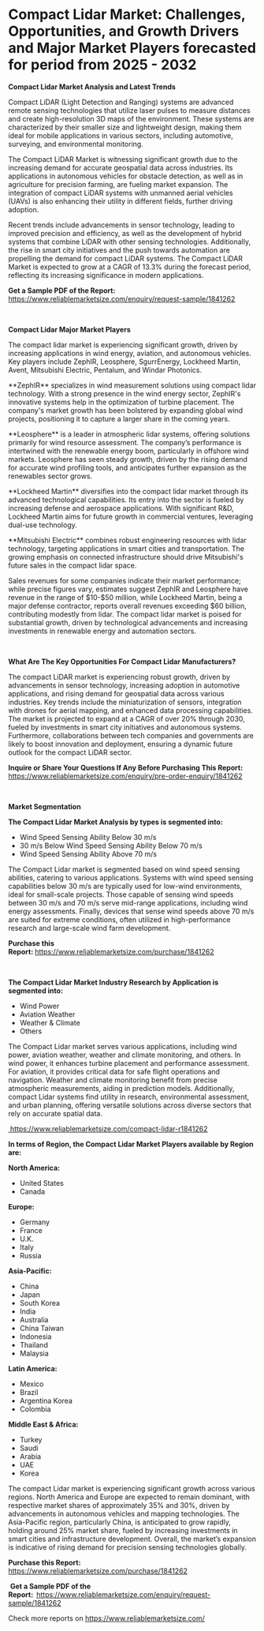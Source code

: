 <p><h1>Compact Lidar Market: Challenges, Opportunities, and Growth Drivers and Major Market Players forecasted for period from 2025 - 2032</h1></p><p><strong>Compact Lidar Market Analysis and Latest Trends</strong></p>
<p><p>Compact LiDAR (Light Detection and Ranging) systems are advanced remote sensing technologies that utilize laser pulses to measure distances and create high-resolution 3D maps of the environment. These systems are characterized by their smaller size and lightweight design, making them ideal for mobile applications in various sectors, including automotive, surveying, and environmental monitoring.</p><p>The Compact LiDAR Market is witnessing significant growth due to the increasing demand for accurate geospatial data across industries. Its applications in autonomous vehicles for obstacle detection, as well as in agriculture for precision farming, are fueling market expansion. The integration of compact LiDAR systems with unmanned aerial vehicles (UAVs) is also enhancing their utility in different fields, further driving adoption.</p><p>Recent trends include advancements in sensor technology, leading to improved precision and efficiency, as well as the development of hybrid systems that combine LiDAR with other sensing technologies. Additionally, the rise in smart city initiatives and the push towards automation are propelling the demand for compact LiDAR systems. The Compact LiDAR Market is expected to grow at a CAGR of 13.3% during the forecast period, reflecting its increasing significance in modern applications.</p></p>
<p><strong>Get a Sample PDF of the Report:&nbsp;</strong> <a href="https://www.reliablemarketsize.com/enquiry/request-sample/1841262?utm_campaign=1879&utm_medium=2&utm_source=Github&utm_content=ia&utm_term=10042025&utm_id=compact-lidar">https://www.reliablemarketsize.com/enquiry/request-sample/1841262</a></p>
<p>&nbsp;</p>
<p><strong>Compact Lidar Major Market Players</strong></p>
<p><p>The compact lidar market is experiencing significant growth, driven by increasing applications in wind energy, aviation, and autonomous vehicles. Key players include ZephIR, Leosphere, SgurrEnergy, Lockheed Martin, Avent, Mitsubishi Electric, Pentalum, and Windar Photonics.</p><p>**ZephIR** specializes in wind measurement solutions using compact lidar technology. With a strong presence in the wind energy sector, ZephIR's innovative systems help in the optimization of turbine placement. The company's market growth has been bolstered by expanding global wind projects, positioning it to capture a larger share in the coming years.</p><p>**Leosphere** is a leader in atmospheric lidar systems, offering solutions primarily for wind resource assessment. The company’s performance is intertwined with the renewable energy boom, particularly in offshore wind markets. Leosphere has seen steady growth, driven by the rising demand for accurate wind profiling tools, and anticipates further expansion as the renewables sector grows.</p><p>**Lockheed Martin** diversifies into the compact lidar market through its advanced technological capabilities. Its entry into the sector is fueled by increasing defense and aerospace applications. With significant R&D, Lockheed Martin aims for future growth in commercial ventures, leveraging dual-use technology.</p><p>**Mitsubishi Electric** combines robust engineering resources with lidar technology, targeting applications in smart cities and transportation. The growing emphasis on connected infrastructure should drive Mitsubishi's future sales in the compact lidar space.</p><p>Sales revenues for some companies indicate their market performance; while precise figures vary, estimates suggest ZephIR and Leosphere have revenue in the range of $10-$50 million, while Lockheed Martin, being a major defense contractor, reports overall revenues exceeding $60 billion, contributing modestly from lidar. The compact lidar market is poised for substantial growth, driven by technological advancements and increasing investments in renewable energy and automation sectors.</p></p>
<p>&nbsp;</p>
<p><strong>What Are The Key Opportunities For Compact Lidar Manufacturers?</strong></p>
<p><p>The compact LiDAR market is experiencing robust growth, driven by advancements in sensor technology, increasing adoption in automotive applications, and rising demand for geospatial data across various industries. Key trends include the miniaturization of sensors, integration with drones for aerial mapping, and enhanced data processing capabilities. The market is projected to expand at a CAGR of over 20% through 2030, fueled by investments in smart city initiatives and autonomous systems. Furthermore, collaborations between tech companies and governments are likely to boost innovation and deployment, ensuring a dynamic future outlook for the compact LiDAR sector.</p></p>
<p><strong>Inquire or Share Your Questions If Any Before Purchasing This Report:</strong> <a href="https://www.reliablemarketsize.com/enquiry/pre-order-enquiry/1841262?utm_campaign=1879&utm_medium=2&utm_source=Github&utm_content=ia&utm_term=10042025&utm_id=compact-lidar">https://www.reliablemarketsize.com/enquiry/pre-order-enquiry/1841262</a></p>
<p>&nbsp;</p>
<p><strong>Market Segmentation</strong></p>
<p><strong>The Compact Lidar Market Analysis by types is segmented into:</strong></p>
<p><ul><li>Wind Speed Sensing Ability Below 30 m/s</li><li>30 m/s Below Wind Speed Sensing Ability Below 70 m/s</li><li>Wind Speed Sensing Ability Above 70 m/s</li></ul></p>
<p><p>The Compact Lidar market is segmented based on wind speed sensing abilities, catering to various applications. Systems with wind speed sensing capabilities below 30 m/s are typically used for low-wind environments, ideal for small-scale projects. Those capable of sensing wind speeds between 30 m/s and 70 m/s serve mid-range applications, including wind energy assessments. Finally, devices that sense wind speeds above 70 m/s are suited for extreme conditions, often utilized in high-performance research and large-scale wind farm development.</p></p>
<p><strong>Purchase this Report:&nbsp;</strong><a href="https://www.reliablemarketsize.com/purchase/1841262?utm_campaign=1879&utm_medium=2&utm_source=Github&utm_content=ia&utm_term=10042025&utm_id=compact-lidar">https://www.reliablemarketsize.com/purchase/1841262</a></p>
<p>&nbsp;</p>
<p><strong>The Compact Lidar Market Industry Research by Application is segmented into:</strong></p>
<p><ul><li>Wind Power</li><li>Aviation Weather</li><li>Weather & Climate</li><li>Others</li></ul></p>
<p><p>The Compact Lidar market serves various applications, including wind power, aviation weather, weather and climate monitoring, and others. In wind power, it enhances turbine placement and performance assessment. For aviation, it provides critical data for safe flight operations and navigation. Weather and climate monitoring benefit from precise atmospheric measurements, aiding in prediction models. Additionally, compact Lidar systems find utility in research, environmental assessment, and urban planning, offering versatile solutions across diverse sectors that rely on accurate spatial data.</p></p>
<p><a href="https://www.reliablemarketsize.com/compact-lidar-r1841262?utm_campaign=1879&utm_medium=2&utm_source=Github&utm_content=ia&utm_term=10042025&utm_id=compact-lidar">&nbsp;https://www.reliablemarketsize.com/compact-lidar-r1841262</a></p>
<p><strong>In terms of Region, the Compact Lidar Market Players available by Region are:</strong></p>
<p>
    <p> <strong> North America: </strong>
        <ul>
            <li>United States</li>
            <li>Canada</li>
        </ul>
        </p> 
    <p> <strong> Europe: </strong>
        <ul>
            <li>Germany</li>
            <li>France</li>
            <li>U.K.</li>
            <li>Italy</li>
            <li>Russia</li>
        </ul>
        </p> 
    <p> <strong> Asia-Pacific: </strong>
        <ul>
            <li>China</li>
            <li>Japan</li>
            <li>South Korea</li>
            <li>India</li>
            <li>Australia</li>
            <li>China Taiwan</li>
            <li>Indonesia</li>
            <li>Thailand</li>
            <li>Malaysia</li>
        </ul>
        </p> 
    <p> <strong> Latin America: </strong>
        <ul>
            <li>Mexico</li>
            <li>Brazil</li>
            <li>Argentina Korea</li>
            <li>Colombia</li>
        </ul>
        </p> 
    <p> <strong> Middle East & Africa: </strong>
        <ul>
            <li>Turkey</li>
            <li>Saudi</li>
            <li>Arabia</li>
            <li>UAE</li>
            <li>Korea</li>
        </ul>
    </p>
    </p>
<p><p>The compact Lidar market is experiencing significant growth across various regions. North America and Europe are expected to remain dominant, with respective market shares of approximately 35% and 30%, driven by advancements in autonomous vehicles and mapping technologies. The Asia-Pacific region, particularly China, is anticipated to grow rapidly, holding around 25% market share, fueled by increasing investments in smart cities and infrastructure development. Overall, the market’s expansion is indicative of rising demand for precision sensing technologies globally.</p></p>
<p><strong>Purchase this Report: </strong><a href="https://www.reliablemarketsize.com/purchase/1841262?utm_campaign=1879&utm_medium=2&utm_source=Github&utm_content=ia&utm_term=10042025&utm_id=compact-lidar">https://www.reliablemarketsize.com/purchase/1841262</a></p>
<p>&nbsp;<strong>Get a Sample PDF of the Report:&nbsp;&nbsp;</strong><a href="https://www.reliablemarketsize.com/enquiry/request-sample/1841262?utm_campaign=1879&utm_medium=2&utm_source=Github&utm_content=ia&utm_term=10042025&utm_id=compact-lidar">https://www.reliablemarketsize.com/enquiry/request-sample/1841262</a></p>
<p><strong></strong></p>
<p>Check more reports on <a href="https://www.reliablemarketsize.com/?utm_campaign=1879&utm_medium=2&utm_source=Github&utm_content=ia&utm_term=10042025&utm_id=compact-lidar">https://www.reliablemarketsize.com/</a></p>